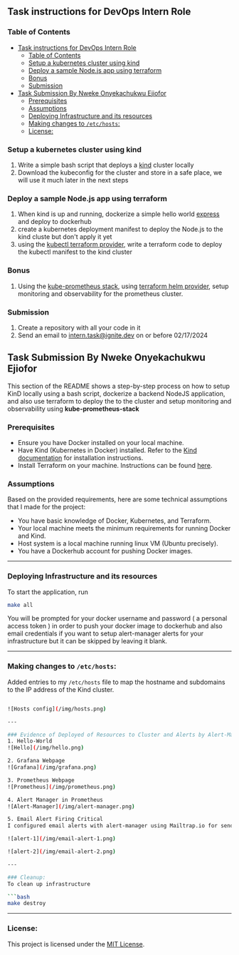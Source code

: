## Task instructions for DevOps Intern Role

### Table of Contents
- [Task instructions for DevOps Intern Role](#task-instructions-for-devops-intern-role)
  - [Table of Contents](#table-of-contents)
  - [Setup a kubernetes cluster using kind](#setup-a-kubernetes-cluster-using-kind)
  - [Deploy a sample Node.js app using terraform](#deploy-a-sample-nodejs-app-using-terraform)
  - [Bonus](#bonus)
  - [Submission](#submission)
- [Task Submission By Nweke Onyekachukwu Ejiofor](#task-submission-by-nweke-onyekachukwu-ejiofor)
  - [Prerequisites](#prerequisites)
  - [Assumptions](#assumptions)
  - [Deploying Infrastructure and its resources](#deploying-infrastructure-and-its-resources)
  - [Making changes to `/etc/hosts`:](#making-changes-to-etchosts)
  - [License:](#license)

### Setup a kubernetes cluster using kind 
1. Write a simple bash script that deploys a [kind](https://kind.sigs.k8s.io/docs/user/quick-start/)  cluster locally
2. Download the kubeconfig for the cluster and store in a safe place, we will use it much later in the next steps

### Deploy a sample Node.js app using terraform

1. When kind is up and running, dockerize a simple hello world [express](https://expressjs.com/en/starter/hello-world.html) and deploy to dockerhub
2. create a kubernetes deployment manifest to deploy the Node.js to the kind cluste but don't apply it yet
3. using the [kubectl terraform provider](https://registry.terraform.io/providers/gavinbunney/kubectl/latest/docs), write a terraform code to deploy the kubectl manifest to the kind cluster 

### Bonus

1. Using the [kube-prometheus stack](https://github.com/prometheus-community/helm-charts/blob/main/charts/kube-prometheus-stack/README.md), using [terraform helm provider](https://registry.terraform.io/providers/hashicorp/helm/latest/docs), setup monitoring and observability for the prometheus cluster.

### Submission

1. Create a repository with all your code in it
2. Send an email to intern.task@ignite.dev on or before 02/17/2024
   
## Task Submission By Nweke Onyekachukwu Ejiofor
This section of the README shows a step-by-step process on how to setup KinD locally using a bash script, dockerize a backend NodeJS application, and also use terraform to deploy the to the cluster and setup monitoring and observability using **kube-prometheus-stack**


### Prerequisites
- Ensure you have Docker installed on your local machine.
- Have Kind (Kubernetes in Docker) installed. Refer to the [Kind documentation](https://kind.sigs.k8s.io/docs/user/quick-start/) for installation instructions.
- Install Terraform on your machine. Instructions can be found [here](https://learn.hashicorp.com/tutorials/terraform/install-cli).

### Assumptions
Based on the provided requirements, here are some technical assumptions that I made for the project:

- You have basic knowledge of Docker, Kubernetes, and Terraform.
- Your local machine meets the minimum requirements for running Docker and Kind.
- Host system is a local machine running linux VM (Ubuntu precisely).
- You have a Dockerhub account for pushing Docker images.

---

### Deploying Infrastructure and its resources
To start the application, run
```bash
make all
```
You will be prompted for your docker username and password ( a personal access token ) in order to push your docker image to dockerhub and also email credentials if you want to setup alert-manager alerts for your infrastructure but it can be skipped by leaving it blank.

---

### Making changes to `/etc/hosts`:
Added entries to my `/etc/hosts` file to map the hostname and subdomains to the IP address of the Kind cluster.

```bash

![Hosts config](/img/hosts.png)

---

### Evidence of Deployed of Resources to Cluster and Alerts by Alert-Manager
1. Hello-World
![Hello](/img/hello.png)

2. Grafana Webpage
![Grafana](/img/grafana.png)

3. Prometheus Webpage
![Prometheus](/img/prometheus.png)

4. Alert Manager in Prometheus
![Alert-Manager](/img/alert-manager.png)

5. Email Alert Firing Critical
I configured email alerts with alert-manager using Mailtrap.io for sending test emails from the infrastructure

![alert-1](/img/email-alert-1.png)

![alert-2](/img/email-alert-2.png)

---

### Cleanup:
To clean up infrastructure

```bash
make destroy
```

---

### License:
This project is licensed under the [MIT License](link_to_license).
